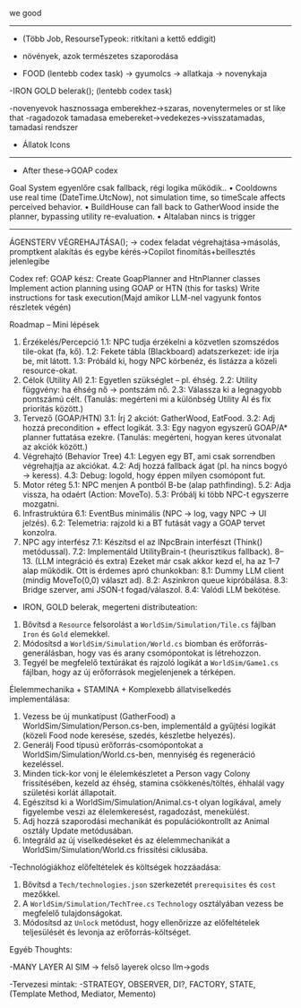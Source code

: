 ﻿
we good

-----------------------

- (Több Job, ResourseTypeok: ritkítani a kettő eddigit)

- növények, azok természetes szaporodása

- FOOD (lentebb codex task)
-> gyumolcs
-> allatkaja
-> novenykaja

-IRON GOLD belerak(); (lentebb codex task)

-novenyevok hasznossaga emberekhez->szaras, novenytermeles or st like that
-ragadozok tamadasa emebereket->vedekezes->visszatamadas, tamadasi rendszer

- Állatok Icons

-----------------------


- After these->GOAP codex

Goal System egyenlőre csak fallback, régi logika működik..
•	Cooldowns use real time (DateTime.UtcNow), not simulation time, so timeScale affects perceived behavior.
•	BuildHouse can fall back to GatherWood inside the planner, bypassing utility re-evaluation.
•   Altalaban nincs is trigger

-----------------------


ÁGENSTERV VÉGREHAJTÁSA();
-> codex feladat végrehajtása->másolás, promptkent alakítás és egybe kérés->Copilot finomítás+beillesztés jelenlegibe

Codex ref:
GOAP kész: Create GoapPlanner and HtnPlanner classes
Implement action planning using GOAP or HTN (this for tasks)
Write instructions for task execution(Majd amikor LLM-nel vagyunk fontos részletek végén)


Roadmap – Mini lépések
1. Érzékelés/Percepció
 1.1: NPC tudja érzékelni a közvetlen szomszédos tile-okat (fa, kő).
 1.2: Fekete tábla (Blackboard) adatszerkezet: ide írja be, mit látott.
 1.3: Próbáld ki, hogy NPC körbenéz, és listázza a közeli resource-okat.
2. Célok (Utility AI)
 2.1: Egyetlen szükséglet – pl. éhség.
 2.2: Utility függvény: ha éhség nő → pontszám nő.
 2.3: Válassza ki a legnagyobb pontszámú célt.
(Tanulás: megérteni mi a különbség Utility AI és fix prioritás között.)
3. Tervező (GOAP/HTN)
 3.1: Írj 2 akciót: GatherWood, EatFood.
 3.2: Adj hozzá precondition + effect logikát.
 3.3: Egy nagyon egyszerű GOAP/A* planner futtatása ezekre.
(Tanulás: megérteni, hogyan keres útvonalat az akciók között.)
4. Végrehajtó (Behavior Tree)
 4.1: Legyen egy BT, ami csak sorrendben végrehajtja az akciókat.
 4.2: Adj hozzá fallback ágat (pl. ha nincs bogyó → keress).
 4.3: Debug: logold, hogy éppen milyen csomópont fut.
5. Motor réteg
 5.1: NPC menjen A pontból B-be (alap pathfinding).
 5.2: Adja vissza, ha odaért (Action: MoveTo).
 5.3: Próbálj ki több NPC-t egyszerre mozgatni.
6. Infrastruktúra
 6.1: EventBus minimális (NPC → log, vagy NPC → UI jelzés).
 6.2: Telemetria: rajzold ki a BT futását vagy a GOAP tervet konzolra.
7. NPC agy interfész
 7.1: Készítsd el az INpcBrain interfészt (Think() metódussal).
 7.2: Implementáld UtilityBrain-t (heurisztikus fallback).
8–13. (LLM integráció és extra)
Ezeket már csak akkor kezd el, ha az 1–7 alap működik. Ott is érdemes apró chunkokban:
 8.1: Dummy LLM client (mindig MoveTo(0,0) választ ad).
 8.2: Aszinkron queue kipróbálása.
 8.3: Bridge szerver, ami JSON-t fogad/válaszol.
 8.4: Valódi LLM bekötése.



- IRON, GOLD belerak, megerteni distributeation: 
1. Bővítsd a `Resource` felsorolást a `WorldSim/Simulation/Tile.cs` fájlban `Iron` és `Gold` elemekkel.
2. Módosítsd a `WorldSim/Simulation/World.cs` biomban és erőforrás-generálásban, hogy vas és arany csomópontokat is létrehozzon.
3. Tegyél be megfelelő textúrákat és rajzoló logikát a `WorldSim/Game1.cs` fájlban, hogy az új erőforrások megjelenjenek a térképen.


Élelemmechanika + STAMINA + Komplexebb állatviselkedés implementálása: 
1. Vezess be új munkatípust (GatherFood) a WorldSim/Simulation/Person.cs-ben, implementáld a gyűjtési logikát
(közeli Food node keresése, szedés, készletbe helyezés).
2. Generálj Food típusú erőforrás-csomópontokat a WorldSim/Simulation/World.cs-ben, mennyiség és regeneráció kezeléssel.
3. Minden tick-kor vonj le élelemkészletet a Person vagy Colony frissítésében, kezeld az éhség, stamina csökkenés/töltés, 
éhhalál vagy születési korlát állapotait.
4. Egészítsd ki a WorldSim/Simulation/Animal.cs-t olyan logikával, amely figyelembe veszi az élelemkeresést, ragadozást, menekülést.
5. Adj hozzá szaporodási mechanikát és populációkontrollt az Animal osztály Update metódusában.
6. Integráld az új viselkedéseket és az élelemmechanikát a WorldSim/Simulation/World.cs frissítési ciklusába.


-Technológiákhoz előfeltételek és költségek hozzáadása: 
1. Bővítsd a `Tech/technologies.json` szerkezetét `prerequisites` és `cost` mezőkkel.
2. A `WorldSim/Simulation/TechTree.cs` `Technology` osztályában vezess be megfelelő tulajdonságokat.
3. Módosítsd az `Unlock` metódust, hogy ellenőrizze az előfeltételek teljesülését és levonja az erőforrás-költséget.




Egyéb Thoughts:

-MANY LAYER AI SIM -> felső layerek olcso llm->gods

-Tervezesi mintak:
-STRATEGY, OBSERVER, DI?, FACTORY, STATE, (Template Method, Mediator, Memento)







